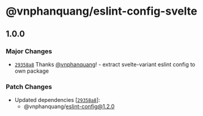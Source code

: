 # @vnphanquang/eslint-config-svelte

## 1.0.0

### Major Changes

- [`29358a8`](https://github.com/vnphanquang/jsconfig/commit/29358a8441933cddcde582cf532789709bc9a3ac) Thanks [@vnphanquang](https://github.com/vnphanquang)! - extract svelte-variant eslint config to own package

### Patch Changes

- Updated dependencies [[`29358a8`](https://github.com/vnphanquang/jsconfig/commit/29358a8441933cddcde582cf532789709bc9a3ac)]:
  - @vnphanquang/eslint-config@1.2.0
